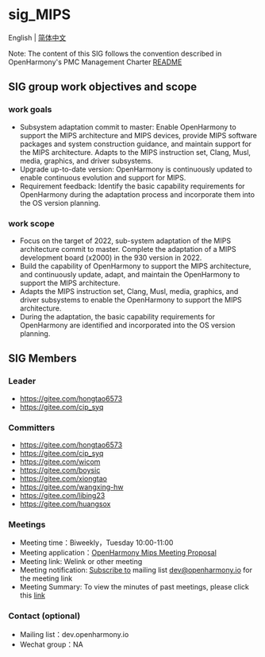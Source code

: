 # sig_MIPS

English | [简体中文](./sig_mips_cn.md)

Note: The content of this SIG follows the convention described in OpenHarmony's PMC Management Charter [README](../../zh/pmc.md)

## SIG group work objectives and scope

### work goals
- Subsystem adaptation commit to master: Enable OpenHarmony to support the MIPS architecture and MIPS devices, provide MIPS software packages and system construction guidance, and maintain support for the MIPS architecture. Adapts to the MIPS instruction set, Clang, Musl, media, graphics, and driver subsystems.
- Upgrade up-to-date version: OpenHarmony is continuously updated to enable continuous evolution and support for MIPS.
- Requirement feedback: Identify the basic capability requirements for OpenHarmony during the adaptation process and incorporate them into the OS version planning.

### work scope

- Focus on the target of 2022, sub-system adaptation of the MIPS architecture commit to master. Complete the adaptation of a MIPS development board (x2000) in the 930 version in 2022.
- Build the capability of OpenHarmony to support the MIPS architecture, and continuously update, adapt, and maintain the OpenHarmony to support the MIPS architecture.
- Adapts the MIPS instruction set, Clang, Musl, media, graphics, and driver subsystems to enable the OpenHarmony to support the MIPS architecture.
- During the adaptation, the basic capability requirements for OpenHarmony are identified and incorporated into the OS version planning.


## SIG Members

### Leader
- https://gitee.com/hongtao6573
- https://gitee.com/cip_syq

### Committers
- https://gitee.com/hongtao6573
- https://gitee.com/cip_syq
- https://gitee.com/wicom
- https://gitee.com/boysic
- https://gitee.com/xiongtao
- https://gitee.com/wangxing-hw
- https://gitee.com/libing23
- https://gitee.com/huangsox

### Meetings

 - Meeting time：Biweekly，Tuesday 10:00-11:00
 - Meeting application：[OpenHarmony Mips Meeting Proposal](https://shimo.im/sheets/zdkyB7Bp08fWReA6/oV2x9/)
 - Meeting link: Welink or other meeting
 - Meeting notification: [Subscribe to](https://lists.openatom.io/postorius/lists/dev.openharmony.io) mailing list dev@openharmony.io for the meeting link
 - Meeting Summary: To view the minutes of past meetings, please click this [link](https://gitee.com/openharmony-sig/sig-content/tree/master/mips/meetings)

### Contact (optional)

- Mailing list：dev.openharmony.io
- Wechat group：NA
